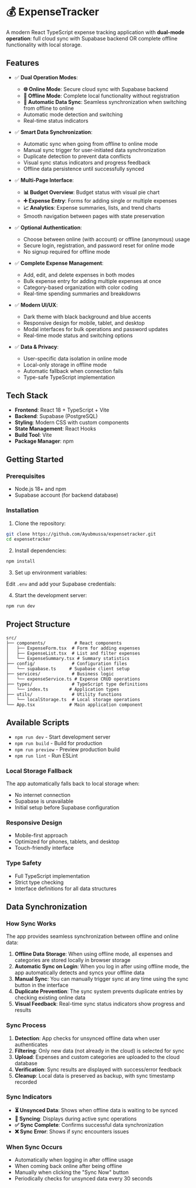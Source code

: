 # 💰 ExpenseTracker

A modern React TypeScript expense tracking application with **dual-mode operation**: full cloud sync with Supabase backend OR complete offline functionality with local storage.

## Features

- ✅ **Dual Operation Modes**:
  - **🌐 Online Mode**: Secure cloud sync with Supabase backend
  - **📱 Offline Mode**: Complete local functionality without registration
  - **🔄 Automatic Data Sync**: Seamless synchronization when switching from offline to online
  - Automatic mode detection and switching
  - Real-time status indicators

- ✅ **Smart Data Synchronization**:
  - Automatic sync when going from offline to online mode
  - Manual sync trigger for user-initiated data synchronization
  - Duplicate detection to prevent data conflicts
  - Visual sync status indicators and progress feedback
  - Offline data persistence until successfully synced

- ✅ **Multi-Page Interface**:
  - **📊 Budget Overview**: Budget status with visual pie chart
  - **➕ Expense Entry**: Forms for adding single or multiple expenses
  - **📈 Analytics**: Expense summaries, lists, and trend charts
  - Smooth navigation between pages with state preservation

- ✅ **Optional Authentication**: 
  - Choose between online (with account) or offline (anonymous) usage
  - Secure login, registration, and password reset for online mode
  - No signup required for offline mode

- ✅ **Complete Expense Management**: 
  - Add, edit, and delete expenses in both modes
  - Bulk expense entry for adding multiple expenses at once
  - Category-based organization with color coding
  - Real-time spending summaries and breakdowns

- ✅ **Modern UI/UX**:
  - Dark theme with black background and blue accents
  - Responsive design for mobile, tablet, and desktop
  - Modal interfaces for bulk operations and password updates
  - Real-time mode status and switching options

- ✅ **Data & Privacy**:
  - User-specific data isolation in online mode
  - Local-only storage in offline mode
  - Automatic fallback when connection fails
  - Type-safe TypeScript implementation

## Tech Stack

- **Frontend**: React 18 + TypeScript + Vite
- **Backend**: Supabase (PostgreSQL)
- **Styling**: Modern CSS with custom components
- **State Management**: React Hooks
- **Build Tool**: Vite
- **Package Manager**: npm

## Getting Started

### Prerequisites

- Node.js 18+ and npm
- Supabase account (for backend database)

### Installation

1. Clone the repository:
```bash
git clone https://github.com/Ayubmussa/expensetracker.git
cd expensetracker
```

2. Install dependencies:
```bash
npm install
```

3. Set up environment variables:

Edit `.env` and add your Supabase credentials:


4. Start the development server:
```bash
npm run dev
```

## Project Structure

```
src/
├── components/           # React components
│   ├── ExpenseForm.tsx  # Form for adding expenses
│   ├── ExpenseList.tsx  # List and filter expenses
│   └── ExpenseSummary.tsx # Summary statistics
├── config/              # Configuration files
│   └── supabase.ts     # Supabase client setup
├── services/            # Business logic
│   └── expenseService.ts # Expense CRUD operations
├── types/               # TypeScript type definitions
│   └── index.ts        # Application types
├── utils/               # Utility functions
│   └── localStorage.ts  # Local storage operations
└── App.tsx             # Main application component
```

## Available Scripts

- `npm run dev` - Start development server
- `npm run build` - Build for production
- `npm run preview` - Preview production build
- `npm run lint` - Run ESLint


### Local Storage Fallback
The app automatically falls back to local storage when:
- No internet connection
- Supabase is unavailable
- Initial setup before Supabase configuration

### Responsive Design
- Mobile-first approach
- Optimized for phones, tablets, and desktop
- Touch-friendly interface

### Type Safety
- Full TypeScript implementation
- Strict type checking
- Interface definitions for all data structures

## Data Synchronization

### How Sync Works

The app provides seamless synchronization between offline and online data:

1. **Offline Data Storage**: When using offline mode, all expenses and categories are stored locally in browser storage
2. **Automatic Sync on Login**: When you log in after using offline mode, the app automatically detects and syncs your offline data
3. **Manual Sync**: You can manually trigger sync at any time using the sync button in the interface
4. **Duplicate Prevention**: The sync system prevents duplicate entries by checking existing online data
5. **Visual Feedback**: Real-time sync status indicators show progress and results

### Sync Process

1. **Detection**: App checks for unsynced offline data when user authenticates
2. **Filtering**: Only new data (not already in the cloud) is selected for sync
3. **Upload**: Expenses and custom categories are uploaded to the cloud database
4. **Verification**: Sync results are displayed with success/error feedback
5. **Cleanup**: Local data is preserved as backup, with sync timestamp recorded

### Sync Indicators

- **⏳ Unsynced Data**: Shows when offline data is waiting to be synced
- **🔄 Syncing**: Displays during active sync operations
- **✅ Sync Complete**: Confirms successful data synchronization
- **❌ Sync Error**: Shows if sync encounters issues

### When Sync Occurs

- Automatically when logging in after offline usage
- When coming back online after being offline
- Manually when clicking the "Sync Now" button
- Periodically checks for unsynced data every 30 seconds
